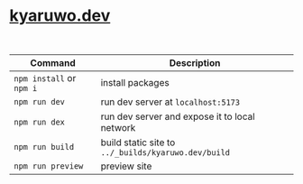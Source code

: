 # [kyaruwo.dev](https://kyaruwo.dev/)

<br />

| Command                  | Description                                         |
| ------------------------ | --------------------------------------------------- |
| `npm install` or `npm i` | install packages                                    |
| `npm run dev`            | run dev server at `localhost:5173`                  |
| `npm run dex`            | run dev server and expose it to local network       |
| `npm run build`          | build static site to `../_builds/kyaruwo.dev/build` |
| `npm run preview`        | preview site                                        |

<br />
